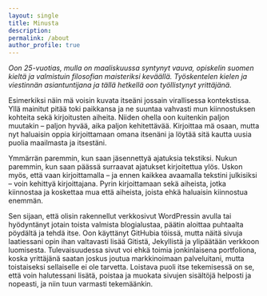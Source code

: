```yaml
---
layout: single
title: Minusta
description: 
permalink: /about
author_profile: true
---
```


*Oon 25-vuotias, mulla on maaliskuussa syntynyt vauva, opiskelin suomen kieltä ja valmistuin filosofian maisteriksi keväällä. Työskentelen kielen ja viestinnän asiantuntijana ja tällä hetkellä oon työllistynyt yrittäjänä.*

Esimerkiksi näin mä voisin kuvata itseäni jossain virallisessa kontekstissa. Yllä mainitut pitää toki paikkansa ja ne suuntaa vahvasti mun kiinnostuksen kohteita sekä kirjoitusten aiheita. Niiden ohella oon kuitenkin paljon muutakin – paljon hyvää, aika paljon kehitettävää. Kirjoittaa mä osaan, mutta nyt haluaisin oppia kirjoittamaan omana itsenäni ja löytää sitä kautta uusia puolia maailmasta ja itsestäni.

Ymmärrän paremmin, kun saan jäsennettyä ajatuksia tekstiksi. Nukun paremmin, kun saan päässä surraavat ajatukset kirjoitettua ylös. Uskon myös, että vaan kirjoittamalla – ja ennen kaikkea avaamalla tekstini julkisiksi – voin kehittyä kirjoittajana. Pyrin kirjoittamaan sekä aiheista, jotka kiinnostaa ja koskettaa mua että aiheista, joista ehkä haluaisin kiinnostua enemmän.

Sen sijaan, että olisin rakennellut verkkosivut WordPressin avulla tai hyödyntänyt jotain toista valmista blogialustaa, päätin aloittaa puhtaalta pöydältä ja tehdä itse. Oon käyttänyt GitHubia töissä, mutta näitä sivuja laatiessani opin ihan valtavasti lisää Gitistä, Jekyllistä ja ylipäätään verkkoon luomisesta. Tulevaisuudessa sivut voi ehkä toimia jonkinlaisena portfoliona, koska yrittäjänä saatan joskus joutua markkinoimaan palveluitani, mutta toistaiseksi sellaiselle ei ole tarvetta. Loistava puoli itse tekemisessä on se, että voin halutessani lisätä, poistaa ja muokata sivujen sisältöjä helposti ja nopeasti, ja niin tuun varmasti tekemäänkin.
